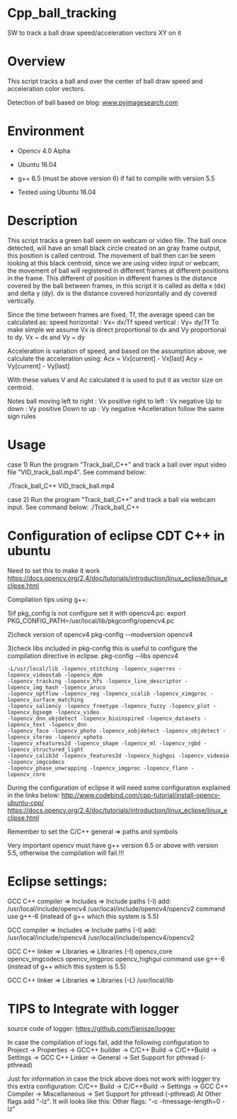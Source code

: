 # Cpp_ball_tracking
SW to track a ball draw speed/acceleration vectors XY on it

# Overview

   This script tracks a ball and over the center of ball draw speed and
   acceleration color vectors.
   
   Detection of ball based on blog: www.pyimagesearch.com

# Environment

 * Opencv 4.0 Alpha
 
 * Ubuntu 16.04
 
 * g++ 6.5 (must be above version 6) if fail to compile with version 5.5
 
 * Tested using Ubuntu 16.04
 
# Description

   This script tracks a green ball seem on webcam or video file. The ball once
   detected, will have an small black circle created on an gray frame output,
   this position is called centroid.
   The movement of ball then can be seem looking at this black centroid, since
   we are using video input or webcam, the movement of ball will registered in
   different frames at different positions in the frame. This different of
   position in different frames is the distance covered by the ball between frames,
   in this script it is called as delta x (dx) and delta y (dy). dx is the distance
   covered horizontally and dy covered vertically.

   Since the time between frames are fixed, Tf, the average speed can be
   calculated as:
       speed horizontal : Vx= dx/Tf
       speed vertical   : Vy= dy/Tf
   To make simple we assume Vx is direct proportional to dx and Vy proportional
   to dy.
       Vx ~ dx and Vy ~ dy

   Acceleration is variation of speed, and based on the assumption above,
   we calculate the acceleration using:
       Acx = Vx[current] - Vx[last]
       Acy = Vy[current] - Vy[last]

   With these values V and Ac calculated it is used to put it as vector size
   on centroid.

   Notes ball moving left to right : Vx positive
                     right to left : Vx negative
                     Up to down    : Vy positive
                     Down to up    : Vy negative
                     *Acelleration follow the same sign rules

# Usage

case 1) Run the program "Track_ball_C++" and track a ball over input video file
"VID_track_ball.mp4". See command below:

./Track_ball_C++ VID_track_ball.mp4

case 2) Run the program "Track_ball_C++" and track a ball via webcam input.
See command below:
./Track_ball_C++

# Configuration of eclipse CDT C++ in  ubuntu

Need to set this to make it work
	https://docs.opencv.org/2.4/doc/tutorials/introduction/linux_eclipse/linux_eclipse.html

Compilation tips using g++:

1)if pkg_config is not configure set it with opencv4.pc:
	export PKG_CONFIG_PATH=/usr/local/lib/pkgconfig/opencv4.pc

2)check version of opencv4
	pkg-config --modversion opencv4

3)check libs included in pkg-config this is useful to configure the compilation directive in eclipse.
	pkg-config --libs opencv4

	-L/usr/local/lib -lopencv_stitching -lopencv_superres -lopencv_videostab -lopencv_dpm
	-lopencv_tracking -lopencv_hfs -lopencv_line_descriptor -lopencv_img_hash -lopencv_aruco
	-lopencv_optflow -lopencv_reg -lopencv_ccalib -lopencv_ximgproc -lopencv_surface_matching
	-lopencv_saliency -lopencv_freetype -lopencv_fuzzy -lopencv_plot -lopencv_bgsegm -lopencv_video
	-lopencv_dnn_objdetect -lopencv_bioinspired -lopencv_datasets -lopencv_text -lopencv_dnn
	-lopencv_face -lopencv_photo -lopencv_xobjdetect -lopencv_objdetect -lopencv_stereo -lopencv_xphoto
	-lopencv_xfeatures2d -lopencv_shape -lopencv_ml -lopencv_rgbd -lopencv_structured_light
	-lopencv_calib3d -lopencv_features2d -lopencv_highgui -lopencv_videoio -lopencv_imgcodecs
	-lopencv_phase_unwrapping -lopencv_imgproc -lopencv_flann -lopencv_core

During the configuration of eclipse it will need some configuration explained in the links below:
	http://www.codebind.com/cpp-tutorial/install-opencv-ubuntu-cpp/
	https://docs.opencv.org/2.4/doc/tutorials/introduction/linux_eclipse/linux_eclipse.html

Remember to set the C/C++ general => paths and symbols

Very important opencv must have g++ version 6.5 or above with version 5.5, otherwise the compilation will fail.!!!


# Eclipse settings:

GCC C++ compiler => Includes => Include paths (-I) add:
/usr/local/include/opencv4
/usr/local/include/opencv4/opencv2
command use g++-6 (instead of g++ which this system is 5.5)


GCC compiler => Includes => Include paths (-I) add:
/usr/local/include/opencv4
/usr/local/include/opencv4/opencv2


GCC C++ linker => Libraries => Libraries (-I)
opencv_core
opencv_imgcodecs
opencv_imgproc
opencv_highgui
command use g++-6 (instead of g++ which this system is 5.5)

GCC C++ linker => Libraries => Libraries (-L)
/usr/local/lib

# TIPS to Integrate with logger

source code of logger:
https://github.com/fjanisze/logger

In case the compilation of logs fail, add the following configuration to
Project -> Properties -> GCC++ builder ->
C/C++ Build -> C/C++Build -> Settings -> GCC C++ Linker -> General ->
Set Support for pthread (-pthread)

Just for information in case the trick above does not work with logger try this extra configuration:
C/C++ Build -> C/C++Build -> Settings -> GCC C++ Compiler -> Miscellaneous ->
  Set Support for pthread (-pthread)
	At Other flags add "-lz". It will looks like this:
	Other flags:   "-c -fmessage-length=0 -lz"
